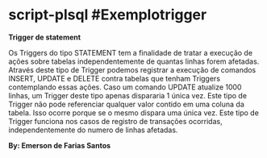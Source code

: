 # script-plsql #Exemplotrigger
**Trigger de statement**

Os Triggers do tipo STATEMENT tem a finalidade de tratar a execução de ações sobre tabelas
independentemente de quantas linhas forem afetadas. Através deste tipo de Trigger podemos
registrar a execução de comandos INSERT, UPDATE e DELETE contra tabelas que tenham Triggers
contemplando essas ações.
Caso um comando UPDATE atualize 1000 linhas, um Trigger deste tipo apenas dispararia 1 única vez.
Este tipo de Trigger não pode referenciar qualquer valor contido em uma coluna da tabela.
Isso ocorre porque se o mesmo dispara uma única vez.
Este tipo de Trigger funciona nos casos de registro de transações ocorridas, independentemente do numero de linhas afetadas.

**By: Emerson de Farias Santos**
